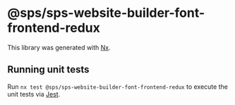# @sps/sps-website-builder-font-frontend-redux

This library was generated with [Nx](https://nx.dev).

## Running unit tests

Run `nx test @sps/sps-website-builder-font-frontend-redux` to execute the unit tests via [Jest](https://jestjs.io).
